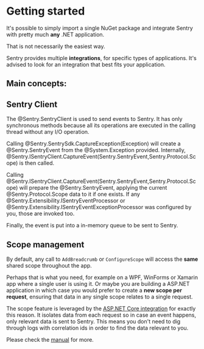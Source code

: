# Getting started

It's possible to simply import a single NuGet package and integrate Sentry with pretty much **any** .NET application.

That is not necessarily the easiest way.

Sentry provides multiple **integrations**, for specific types of applications. It's advised to look for an integration that best fits your application.

## Main concepts:

## Sentry Client

The @Sentry.SentryClient is used to send events to Sentry. It has only synchronous methods because all its operations are executed in the calling thread without any I/O operation.

Calling @Sentry.SentrySdk.CaptureException(Exception) will create a @Sentry.SentryEvent from the @System.Exception provided. Internally, @Sentry.ISentryClient.CaptureEvent(Sentry.SentryEvent,Sentry.Protocol.Scope) is then called.

Calling @Sentry.ISentryClient.CaptureEvent(Sentry.SentryEvent,Sentry.Protocol.Scope) will prepare the @Sentry.SentryEvent, applying the current @Sentry.Protocol.Scope data to it if one exists. If any @Sentry.Extensibility.ISentryEventProcessor or @Sentry.Extensibility.ISentryEventExceptionProcessor was configured by you, those are invoked too.

Finally, the event is put into a in-memory queue to be sent to Sentry.

## Scope management

By default, any call to `AddBreadcrumb` or `ConfigureScope` will access the **same** shared scope throughout the app.

Perhaps that is what you need, for example on a WPF, WinForms or Xamarin app where a single user is using it. Or maybe you are building a ASP.NET application in which case you would prefer to create a **new scope per request**, ensuring that data in any single scope relates to a single request. 

The scope feature is leveraged by the [ASP.NET Core integration](https://github.com/getsentry/sentry-dotnet/tree/master/src/Sentry.AspNetCore) for exactly this reason. It isolates data from each request so in case an event happens, only relevant data is sent to Sentry. This means you don't need to dig through logs with correlation ids in order to find the data relevant to you.

Please check the [manual](~/manual/manual.md) for more.
